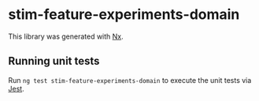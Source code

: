 # stim-feature-experiments-domain

This library was generated with [Nx](https://nx.dev).

## Running unit tests

Run `ng test stim-feature-experiments-domain` to execute the unit tests via [Jest](https://jestjs.io).
